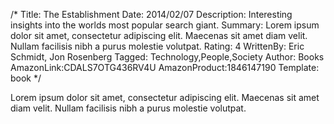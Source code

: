 /*
Title: The Establishment
Date: 2014/02/07
Description: Interesting insights into the worlds most popular search giant.
Summary: Lorem ipsum dolor sit amet, consectetur adipiscing elit. Maecenas sit amet diam velit. Nullam facilisis nibh a purus molestie volutpat.
Rating: 4
WrittenBy: Eric Schmidt, Jon Rosenberg
Tagged: Technology,People,Society
Author: Books
AmazonLink:CDALS7OTG436RV4U
AmazonProduct:1846147190
Template: book
*/

Lorem ipsum dolor sit amet, consectetur adipiscing elit. Maecenas sit amet diam velit. Nullam facilisis nibh a purus molestie volutpat.
